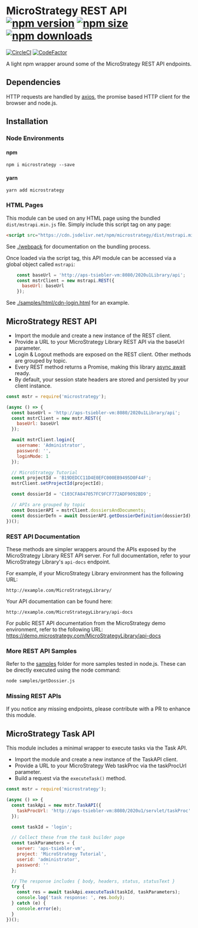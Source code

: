 # MicroStrategy REST API [![npm version](https://img.shields.io/npm/v/microstrategy.svg)][1] [![npm size](https://img.shields.io/bundlephobia/min/microstrategy.svg)][1] [![npm downloads](https://img.shields.io/npm/dt/microstrategy.svg)][1]
[![CircleCI](https://circleci.com/gh/tiagosiebler/microstrategy-api-node.svg?style=svg)](https://circleci.com/gh/tiagosiebler/microstrategy-api-node)
[![CodeFactor](https://www.codefactor.io/repository/github/tiagosiebler/microstrategy-api-node/badge)](https://www.codefactor.io/repository/github/tiagosiebler/microstrategy-api-node)

A light npm wrapper around some of the MicroStrategy REST API endpoints.

## Dependencies
HTTP requests are handled by [axios](https://www.npmjs.com/package/axios), the promise based HTTP client for the browser and node.js.

## Installation
### Node Environments
#### npm
```
npm i microstrategy --save
```

#### yarn
```
yarn add microstrategy
```

### HTML Pages
This module can be used on any HTML page using the bundled `dist/mstrapi.min.js` file. Simply include this script tag on any page:
```html
<script src="https://cdn.jsdelivr.net/npm/microstrategy/dist/mstrapi.min.js" crossorigin="anonymous"></script>
```
See [./webpack](./webpack) for documentation on the bundling process.

Once loaded via the script tag, this API module can be accessed via a global object called `mstrapi`:
```javascript
    const baseUrl = 'http://aps-tsiebler-vm:8080/2020u1Library/api';
    const mstrClient = new mstrapi.REST({
      baseUrl: baseUrl
    });
```

See [./samples/html/cdn-login.html](./samples/html/cdn-login.html) for an example.

## MicroStrategy REST API
- Import the module and create a new instance of the REST client.
- Provide a URL to your MicroStrategy Library REST API via the baseUrl parameter.
- Login & Logout methods are exposed on the REST client. Other methods are grouped by topic.
- Every REST method returns a Promise, making this library [async await](https://developer.mozilla.org/en-US/docs/Web/JavaScript/Reference/Statements/async_function) ready.
- By default, your session state headers are stored and persisted by your client instance.

```javascript
const mstr = require('microstrategy');

(async () => {
  const baseUrl = 'http://aps-tsiebler-vm:8080/2020u1Library/api';
  const mstrClient = new mstr.REST({
    baseUrl: baseUrl
  });

  await mstrClient.login({
    username: 'Administrator',
    password: '',
    loginMode: 1
  });

  // MicroStrategy Tutorial
  const projectId = 'B19DEDCC11D4E0EFC000EB9495D0F44F';
  mstrClient.setProjectId(projectId);

  const dossierId = 'C103CFA847057FC9FCF772ADF9092BD9';

  // APIs are grouped by topic
  const DossierAPI = mstrClient.dossiersAndDocuments;
  const dossierDefn = await DossierAPI.getDossierDefinition(dossierId);
})();
```

### REST API Documentation
These methods are simpler wrappers around the APIs exposed by the MicroStrategy Library REST API server. For full documentation, refer to your MicroStrategy Library's `api-docs` endpoint.

For example, if your MicroStrategy Library environment has the following URL:
```
http://example.com/MicroStrategyLibrary/
```

Your API documentation can be found here:
```
http://example.com/MicroStrategyLibrary/api-docs
```

For public REST API documentation from the MicroStrategy demo environment, refer to the following URL:
https://demo.microstrategy.com/MicroStrategyLibrary/api-docs

### More REST API Samples
Refer to the [samples](./samples/) folder for more samples tested in node.js. These can be directly executed using the node command:
```bash
node samples/getDossier.js
```

### Missing REST APIs
If you notice any missing endpoints, please contribute with a PR to enhance this module.

## MicroStrategy Task API
This module includes a minimal wrapper to execute tasks via the Task API.

- Import the module and create a new instance of the TaskAPI client.
- Provide a URL to your MicroStrategy Web taskProc via the taskProcUrl parameter.
- Build a request via the `executeTask()` method.


```javascript
const mstr = require('microstrategy');

(async () => {
  const taskApi = new mstr.TaskAPI({
    taskProcUrl: 'http://aps-tsiebler-vm:8080/2020u1/servlet/taskProc'
  });

  const taskId = 'login';

  // Collect these from the task builder page
  const taskParameters = {
    server: 'aps-tsiebler-vm',
    project: 'MicroStrategy Tutorial',
    userid: 'administrator',
    password: ''
  };

  // The response includes { body, headers, status, statusText }
  try {
    const res = await taskApi.executeTask(taskId, taskParameters);
    console.log('task response: ', res.body);
  } catch (e) {
    console.error(e);
  }
})();
```

[1]: https://www.npmjs.com/package/microstrategy
